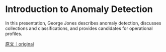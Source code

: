 
# Introduction to Anomaly Detection

In this presentation, George Jones describes anomaly detection, discusses collections and classifications, and provides candidates for operational profiles.

[原文｜original](https://insights.sei.cmu.edu/library/introduction-to-anomaly-detection/)
        